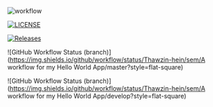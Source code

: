 ![workflow](https://github.com/Thawzin-hein/sem/actions/workflows/android.yml/badge.svg)

[![LICENSE](https://img.shields.io/github/license/Thawzin-hein/sem.svg?style=flat-square)](https://github.com/Thawzin-hein/sem/blob/master/LICENSE)

[![Releases](https://img.shields.io/github/release/Thawzin-hein/sem/all.svg?style=flat-square)](https://github.com/Thawzin-hein/sem/releases)

![GitHub Workflow Status (branch)](https://img.shields.io/github/workflow/status/Thawzin-hein/sem/A workflow for my Hello World App/master?style=flat-square)

![GitHub Workflow Status (branch)](https://img.shields.io/github/workflow/status/Thawzin-hein/sem/A workflow for my Hello World App/develop?style=flat-square)
